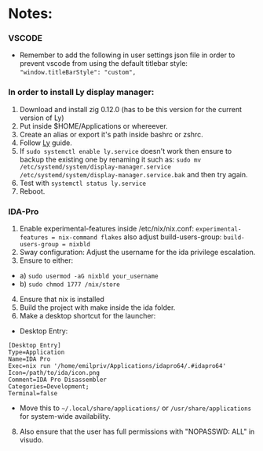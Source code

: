 # Notes:

### VSCODE
- Remember to add the following in user settings json file in order to prevent vscode from using the default titlebar style:
```"window.titleBarStyle": "custom",```

### In order to install Ly display manager:
1) Download and install zig 0.12.0 (has to be this version for the current version of Ly)
2) Put inside $HOME/Applications or whereever.
3) Create an alias or export it's path inside bashrc or zshrc.
4) Follow [Ly]([Ly](https://github.com/fairyglade/ly)) guide.
5) If ```sudo systemctl enable ly.service``` doesn't work then ensure to backup the existing one by renaming it such as: ```sudo mv /etc/systemd/system/display-manager.service /etc/systemd/system/display-manager.service.bak``` and then try again.
6) Test with ```systemctl status ly.service```
7) Reboot.

### IDA-Pro
1) Enable experimental-features inside /etc/nix/nix.conf: ```experimental-features = nix-command flakes```
also adjust build-users-group: ```build-users-group = nixbld```
2) Sway configuration: Adjust the username for the ida privilege escalation.
3) Ensure to either:
- a) ```sudo usermod -aG nixbld your_username```
- b) ```sudo chmod 1777 /nix/store```
4) Ensure that nix is installed
6) Build the project with make inside the ida folder.
7) Make a desktop shortcut for the launcher:
- Desktop Entry:
```
[Desktop Entry]
Type=Application
Name=IDA Pro
Exec=nix run '/home/emilpriv/Applications/idapro64/.#idapro64'
Icon=/path/to/ida/icon.png
Comment=IDA Pro Disassembler
Categories=Development;
Terminal=false
```
- Move this to ```~/.local/share/applications/``` or ```/usr/share/applications``` for system-wide availability.
8) Also ensure that the user has full permissions with "NOPASSWD: ALL" in visudo.
